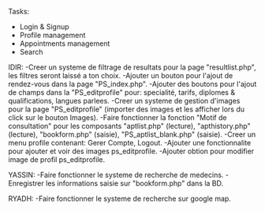 Tasks:
- Login & Signup
- Profile management
- Appointments management
- Search

IDIR:
-Creer un systeme de filtrage de resultats pour la page "resultlist.php", les filtres seront laissé a ton choix.
-Ajouter un bouton pour l'ajout de rendez-vous dans la page "PS_index.php".
-Ajouter des boutons pour l'ajout de champs dans la "PS_editprofile" pour: specialité, tarifs, diplomes & qualifications, langues parlees.
-Creer un systeme de gestion d'images pour la page "PS_editprofile" (importer des images et les afficher lors du click sur le bouton Images).
-Faire fonctionner la fonction "Motif de consultation" pour les composants "aptlist.php" (lecture), "apthistory.php" (lecture), "bookform.php" (saisie), "PS_aptlist_blank.php" (saisie).
-Creer un menu profile contenant: Gerer Compte, Logout.
-Ajouter une fonctionnalite pour ajouter et voir des images ps_editprofile.
-Ajouter obtion pour modifier image de profil ps_editprofile.

YASSIN:
-Faire fonctionner le systeme de recherche de medecins.
-Enregistrer les informations saisie sur "bookform.php" dans la BD.

RYADH:
-Faire fonctionner le systeme de recherche sur google map.
